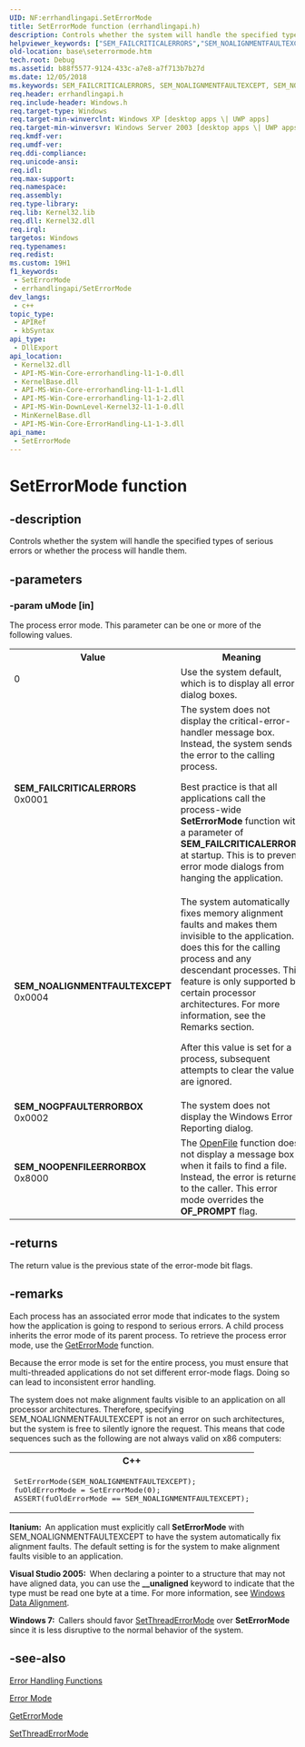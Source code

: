 ```yaml
---
UID: NF:errhandlingapi.SetErrorMode
title: SetErrorMode function (errhandlingapi.h)
description: Controls whether the system will handle the specified types of serious errors or whether the process will handle them.
helpviewer_keywords: ["SEM_FAILCRITICALERRORS","SEM_NOALIGNMENTFAULTEXCEPT","SEM_NOGPFAULTERRORBOX","SEM_NOOPENFILEERRORBOX","SetErrorMode","SetErrorMode function","_win32_seterrormode","base.seterrormode","errhandlingapi/SetErrorMode"]
old-location: base\seterrormode.htm
tech.root: Debug
ms.assetid: b88f5577-9124-433c-a7e8-a7f713b7b27d
ms.date: 12/05/2018
ms.keywords: SEM_FAILCRITICALERRORS, SEM_NOALIGNMENTFAULTEXCEPT, SEM_NOGPFAULTERRORBOX, SEM_NOOPENFILEERRORBOX, SetErrorMode, SetErrorMode function, _win32_seterrormode, base.seterrormode, errhandlingapi/SetErrorMode
req.header: errhandlingapi.h
req.include-header: Windows.h
req.target-type: Windows
req.target-min-winverclnt: Windows XP [desktop apps \| UWP apps]
req.target-min-winversvr: Windows Server 2003 [desktop apps \| UWP apps]
req.kmdf-ver: 
req.umdf-ver: 
req.ddi-compliance: 
req.unicode-ansi: 
req.idl: 
req.max-support: 
req.namespace: 
req.assembly: 
req.type-library: 
req.lib: Kernel32.lib
req.dll: Kernel32.dll
req.irql: 
targetos: Windows
req.typenames: 
req.redist: 
ms.custom: 19H1
f1_keywords:
 - SetErrorMode
 - errhandlingapi/SetErrorMode
dev_langs:
 - c++
topic_type:
 - APIRef
 - kbSyntax
api_type:
 - DllExport
api_location:
 - Kernel32.dll
 - API-MS-Win-Core-errorhandling-l1-1-0.dll
 - KernelBase.dll
 - API-MS-Win-Core-errorhandling-l1-1-1.dll
 - API-MS-Win-Core-errorhandling-l1-1-2.dll
 - API-MS-Win-DownLevel-Kernel32-l1-1-0.dll
 - MinKernelBase.dll
 - API-MS-Win-Core-ErrorHandling-L1-1-3.dll
api_name:
 - SetErrorMode
---
```


# SetErrorMode function


## -description

Controls whether the system will handle the specified types of serious errors or whether the process will handle them.

## -parameters

### -param uMode [in]

The process error mode. This parameter can be one or more of the following values.

<table>
<tr>
<th>Value</th>
<th>Meaning</th>
</tr>
<tr>
<td width="40%">
<dl>
<dt>0</dt>
</dl>
</td>
<td width="60%">
Use the system default, which is to display all error dialog boxes.

</td>
</tr>
<tr>
<td width="40%"><a id="SEM_FAILCRITICALERRORS"></a><a id="sem_failcriticalerrors"></a><dl>
<dt><b>SEM_FAILCRITICALERRORS</b></dt>
<dt>0x0001</dt>
</dl>
</td>
<td width="60%">
The system does not display the critical-error-handler message box. Instead, the system sends the error to the calling process.

Best practice is  that all applications call the process-wide <b>SetErrorMode</b> function with a parameter of <b>SEM_FAILCRITICALERRORS</b> at startup.  This is to prevent error mode dialogs from hanging the application.

</td>
</tr>
<tr>
<td width="40%"><a id="SEM_NOALIGNMENTFAULTEXCEPT"></a><a id="sem_noalignmentfaultexcept"></a><dl>
<dt><b>SEM_NOALIGNMENTFAULTEXCEPT</b></dt>
<dt>0x0004</dt>
</dl>
</td>
<td width="60%">
The system automatically fixes memory alignment faults and makes them invisible to the application. It does this for the calling process and any descendant processes. This feature is only supported by certain processor architectures. For more information, see the Remarks section.
								

After this value is set for a process, subsequent attempts to clear the value are ignored.

</td>
</tr>
<tr>
<td width="40%"><a id="SEM_NOGPFAULTERRORBOX"></a><a id="sem_nogpfaulterrorbox"></a><dl>
<dt><b>SEM_NOGPFAULTERRORBOX</b></dt>
<dt>0x0002</dt>
</dl>
</td>
<td width="60%">
The system does not display the Windows Error Reporting dialog.

</td>
</tr>
<tr>
<td width="40%"><a id="SEM_NOOPENFILEERRORBOX"></a><a id="sem_noopenfileerrorbox"></a><dl>
<dt><b>SEM_NOOPENFILEERRORBOX</b></dt>
<dt>0x8000</dt>
</dl>
</td>
<td width="60%">
The <a href="https://docs.microsoft.com/windows/desktop/api/winbase/nf-winbase-openfile">OpenFile</a> function does not display a message box when it fails to find a file. Instead, the error is returned to the caller. This error mode overrides the <b>OF_PROMPT</b> flag.

</td>
</tr>
</table>

## -returns

The return value is the previous state of the error-mode bit flags.

## -remarks

Each process has an associated error mode that indicates to the system how the application is going to respond to serious errors. A child process inherits the error mode of its parent process. To retrieve the process error mode, use the <a href="https://docs.microsoft.com/windows/desktop/api/errhandlingapi/nf-errhandlingapi-geterrormode">GetErrorMode</a> function.

Because the error mode is set for the entire process, you must ensure that multi-threaded applications do not set different error-mode flags. Doing so can lead to inconsistent error handling.

The system does not make alignment faults visible to an application on all processor architectures. Therefore, specifying SEM_NOALIGNMENTFAULTEXCEPT is not an error on such architectures, but the system is free to silently ignore the request. This means that code sequences such as the following are not always valid on x86 computers:

<div class="code"><span codelanguage="ManagedCPlusPlus"><table>
<tr>
<th>C++</th>
</tr>
<tr>
<td>
<pre>SetErrorMode(SEM_NOALIGNMENTFAULTEXCEPT); 
fuOldErrorMode = SetErrorMode(0); 
ASSERT(fuOldErrorMode == SEM_NOALIGNMENTFAULTEXCEPT);</pre>
</td>
</tr>
</table></span></div>
<b>Itanium:  </b>An application must explicitly call 
<b>SetErrorMode</b> with SEM_NOALIGNMENTFAULTEXCEPT to have the system automatically fix alignment faults. The default setting is for the system to make alignment faults visible to an application.

<b>Visual Studio 2005:  </b>When declaring a pointer to a structure that may not have aligned data, you can use the <b>__unaligned</b> keyword to indicate that the type must be read one byte at a time. For more information, see <a href="https://msdn.microsoft.com/library/Aa290049.aspx">Windows Data Alignment</a>.

<b>Windows 7:  </b>Callers should favor <a href="https://docs.microsoft.com/windows/desktop/api/errhandlingapi/nf-errhandlingapi-setthreaderrormode">SetThreadErrorMode</a> over <b>SetErrorMode</b> since it is less disruptive to the normal behavior of the system.

## -see-also

<a href="https://docs.microsoft.com/windows/desktop/Debug/error-handling-functions">Error Handling Functions</a>



<a href="https://docs.microsoft.com/windows/desktop/Debug/error-mode">Error Mode</a>



<a href="https://docs.microsoft.com/windows/desktop/api/errhandlingapi/nf-errhandlingapi-geterrormode">GetErrorMode</a>



<a href="https://docs.microsoft.com/windows/desktop/api/errhandlingapi/nf-errhandlingapi-setthreaderrormode">SetThreadErrorMode</a>

